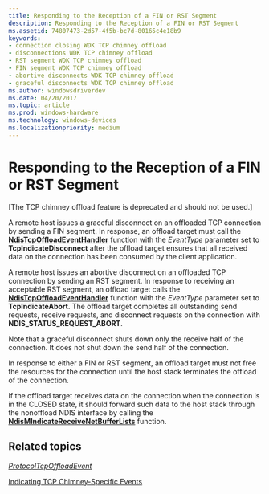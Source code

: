 ```yaml
---
title: Responding to the Reception of a FIN or RST Segment
description: Responding to the Reception of a FIN or RST Segment
ms.assetid: 74807473-2d57-4f5b-bc7d-80165c4e18b9
keywords:
- connection closing WDK TCP chimney offload
- disconnections WDK TCP chimney offload
- RST segment WDK TCP chimney offload
- FIN segment WDK TCP chimney offload
- abortive disconnects WDK TCP chimney offload
- graceful disconnects WDK TCP chimney offload
ms.author: windowsdriverdev
ms.date: 04/20/2017
ms.topic: article
ms.prod: windows-hardware
ms.technology: windows-devices
ms.localizationpriority: medium
---
```


# Responding to the Reception of a FIN or RST Segment


\[The TCP chimney offload feature is deprecated and should not be used.\]

A remote host issues a graceful disconnect on an offloaded TCP connection by sending a FIN segment. In response, an offload target must call the [**NdisTcpOffloadEventHandler**](https://msdn.microsoft.com/library/windows/hardware/ff564595) function with the *EventType* parameter set to **TcpIndicateDisconnect** after the offload target ensures that all received data on the connection has been consumed by the client application.

A remote host issues an abortive disconnect on an offloaded TCP connection by sending an RST segment. In response to receiving an acceptable RST segment, an offload target calls the [**NdisTcpOffloadEventHandler**](https://msdn.microsoft.com/library/windows/hardware/ff564595) function with the *EventType* parameter set to **TcpIndicateAbort**. The offload target completes all outstanding send requests, receive requests, and disconnect requests on the connection with **NDIS\_STATUS\_REQUEST\_ABORT**.

Note that a graceful disconnect shuts down only the receive half of the connection. It does not shut down the send half of the connection.

In response to either a FIN or RST segment, an offload target must not free the resources for the connection until the host stack terminates the offload of the connection.

If the offload target receives data on the connection when the connection is in the CLOSED state, it should forward such data to the host stack through the nonoffload NDIS interface by calling the [**NdisMIndicateReceiveNetBufferLists**](https://msdn.microsoft.com/library/windows/hardware/ff563598) function.

## Related topics


[*ProtocolTcpOffloadEvent*](https://msdn.microsoft.com/library/windows/hardware/ff570272)

[Indicating TCP Chimney-Specific Events](indicating-tcp-chimney-specific-events.md)

 

 






